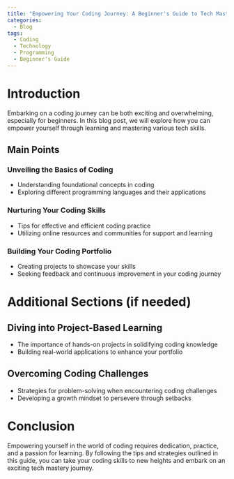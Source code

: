 ```yaml
---
title: "Empowering Your Coding Journey: A Beginner's Guide to Tech Mastery"
categories:
  - Blog
tags:
  - Coding
  - Technology
  - Programming
  - Beginner's Guide
---
```


# Introduction
Embarking on a coding journey can be both exciting and overwhelming, especially for beginners. In this blog post, we will explore how you can empower yourself through learning and mastering various tech skills.

## Main Points
### Unveiling the Basics of Coding
- Understanding foundational concepts in coding
- Exploring different programming languages and their applications

### Nurturing Your Coding Skills
- Tips for effective and efficient coding practice
- Utilizing online resources and communities for support and learning

### Building Your Coding Portfolio
- Creating projects to showcase your skills
- Seeking feedback and continuous improvement in your coding journey

# Additional Sections (if needed)
## Diving into Project-Based Learning
- The importance of hands-on projects in solidifying coding knowledge
- Building real-world applications to enhance your portfolio

## Overcoming Coding Challenges
- Strategies for problem-solving when encountering coding challenges
- Developing a growth mindset to persevere through setbacks

# Conclusion
Empowering yourself in the world of coding requires dedication, practice, and a passion for learning. By following the tips and strategies outlined in this guide, you can take your coding skills to new heights and embark on an exciting tech mastery journey.